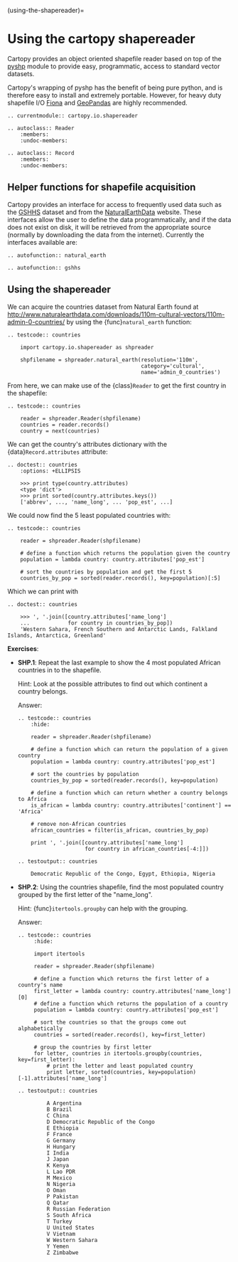 (using-the-shapereader)=

# Using the cartopy shapereader

Cartopy provides an object oriented shapefile reader based on top of the [pyshp] module to provide
easy, programmatic, access to standard vector datasets.

Cartopy's wrapping of pyshp has the benefit of being pure python, and is therefore easy to install
and extremely portable. However, for heavy duty shapefile I/O [Fiona] and [GeoPandas] are highly
recommended.

```{eval-rst}
.. currentmodule:: cartopy.io.shapereader
```

```{eval-rst}
.. autoclass:: Reader
    :members:
    :undoc-members:
```

```{eval-rst}
.. autoclass:: Record
    :members:
    :undoc-members:

```

## Helper functions for shapefile acquisition

Cartopy provides an interface for access to frequently used data such as the
[GSHHS](https://www.ngdc.noaa.gov/mgg/shorelines/gshhs.html) dataset and from the
[NaturalEarthData](http://www.naturalearthdata.com/) website. These interfaces allow the user to
define the data programmatically, and if the data does not exist on disk, it will be retrieved from
the appropriate source (normally by downloading the data from the internet). Currently the
interfaces available are:

```{eval-rst}
.. autofunction:: natural_earth
```

```{eval-rst}
.. autofunction:: gshhs

```

## Using the shapereader

We can acquire the countries dataset from Natural Earth found at
<http://www.naturalearthdata.com/downloads/110m-cultural-vectors/110m-admin-0-countries/> by using
the {func}`natural_earth` function:

```{eval-rst}
.. testcode:: countries

    import cartopy.io.shapereader as shpreader

    shpfilename = shpreader.natural_earth(resolution='110m',
                                          category='cultural',
                                          name='admin_0_countries')

```

From here, we can make use of the {class}`Reader` to get the first country in the shapefile:

```{eval-rst}
.. testcode:: countries

    reader = shpreader.Reader(shpfilename)
    countries = reader.records()
    country = next(countries)
```

We can get the country's attributes dictionary with the {data}`Record.attributes` attribute:

```{eval-rst}
.. doctest:: countries
    :options: +ELLIPSIS

    >>> print type(country.attributes)
    <type 'dict'>
    >>> print sorted(country.attributes.keys())
    ['abbrev', ..., 'name_long', ... 'pop_est', ...]
```

We could now find the 5 least populated countries with:

```{eval-rst}
.. testcode:: countries

    reader = shpreader.Reader(shpfilename)

    # define a function which returns the population given the country
    population = lambda country: country.attributes['pop_est']

    # sort the countries by population and get the first 5
    countries_by_pop = sorted(reader.records(), key=population)[:5]
```

Which we can print with

```{eval-rst}
.. doctest:: countries

    >>> ', '.join([country.attributes['name_long']
    ...            for country in countries_by_pop])
    'Western Sahara, French Southern and Antarctic Lands, Falkland Islands, Antarctica, Greenland'

```

**Exercises**:

- **SHP.1**: Repeat the last example to show the 4 most populated African countries in to the
  shapefile.

  Hint: Look at the possible attributes to find out which continent a country belongs.

  Answer:

  ```{eval-rst}
  .. testcode:: countries
      :hide:

      reader = shpreader.Reader(shpfilename)

      # define a function which can return the population of a given country
      population = lambda country: country.attributes['pop_est']

      # sort the countries by population
      countries_by_pop = sorted(reader.records(), key=population)

      # define a function which can return whether a country belongs to Africa
      is_african = lambda country: country.attributes['continent'] == 'Africa'

      # remove non-African countries
      african_countries = filter(is_african, countries_by_pop)

      print ', '.join([country.attributes['name_long']
                       for country in african_countries[-4:]])
  ```

  ```{eval-rst}
  .. testoutput:: countries

      Democratic Republic of the Congo, Egypt, Ethiopia, Nigeria
  ```

- **SHP.2**: Using the countries shapefile, find the most populated country grouped by the first
  letter of the "name_long".

  Hint: {func}`itertools.groupby` can help with the grouping.

  Answer:

  ```{eval-rst}
  .. testcode:: countries
       :hide:

       import itertools

       reader = shpreader.Reader(shpfilename)

       # define a function which returns the first letter of a country's name
       first_letter = lambda country: country.attributes['name_long'][0]
       # define a function which returns the population of a country
       population = lambda country: country.attributes['pop_est']

       # sort the countries so that the groups come out alphabetically
       countries = sorted(reader.records(), key=first_letter)

       # group the countries by first letter
       for letter, countries in itertools.groupby(countries, key=first_letter):
           # print the letter and least populated country
           print letter, sorted(countries, key=population)[-1].attributes['name_long']
  ```

  ```{eval-rst}
  .. testoutput:: countries

           A Argentina
           B Brazil
           C China
           D Democratic Republic of the Congo
           E Ethiopia
           F France
           G Germany
           H Hungary
           I India
           J Japan
           K Kenya
           L Lao PDR
           M Mexico
           N Nigeria
           O Oman
           P Pakistan
           Q Qatar
           R Russian Federation
           S South Africa
           T Turkey
           U United States
           V Vietnam
           W Western Sahara
           Y Yemen
           Z Zimbabwe
  ```

[fiona]: http://toblerity.org/fiona/
[geopandas]: http://geopandas.org/
[pyshp]: https://github.com/GeospatialPython/pyshp
